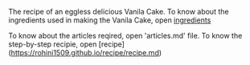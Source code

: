 The recipe of an eggless delicious Vanila Cake.
To know about the ingredients used in making the Vanila Cake, open       [ingredients](https://rohini1509.github.io/recipe/ingredients.md)

To know about the articles reqired, open 'articles.md' file.
To know the step-by-step recipie, open [recipe] (https://rohini1509.github.io/recipe/recipe.md)    
